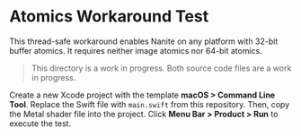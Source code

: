 # Atomics Workaround Test

This thread-safe workaround enables Nanite on any platform with 32-bit buffer atomics. It requires neither image atomics nor 64-bit atomics.

> This directory is a work in progress. Both source code files are a work in progress.

Create a new Xcode project with the template <b>macOS > Command Line Tool</b>. Replace the Swift file with `main.swift` from this repository. Then, copy the Metal shader file into the project. Click <b>Menu Bar > Product > Run</b> to execute the test.
